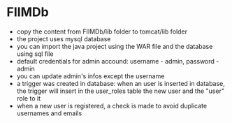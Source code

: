 # FIIMDb

- copy the content from FIIMDb/lib folder to tomcat/lib folder
- the project uses mysql database
- you can import the java project using the WAR file and the database using sql file
- default credentials for admin accound: username - admin, password - admin
- you can update admin's infos except the username
- a trigger was created in database: when an user is inserted in
   database, the trigger will insert in the user_roles table the 
   new user and the "user" role to it
- when a new user is registered, a check is made to avoid duplicate
  usernames and emails
